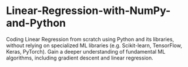 # Linear-Regression-with-NumPy-and-Python
Coding Linear Regression from scratch using Python and its libraries, without relying on specialized ML libraries (e.g. Scikit-learn, TensorFlow, Keras, PyTorch). Gain a deeper understanding of fundamental ML algorithms, including gradient descent and linear regression.
